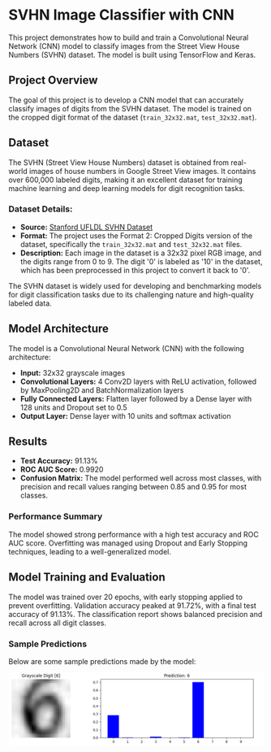 # SVHN Image Classifier with CNN

This project demonstrates how to build and train a Convolutional Neural Network (CNN) model to classify images from the Street View House Numbers (SVHN) dataset. The model is built using TensorFlow and Keras.

## Project Overview

The goal of this project is to develop a CNN model that can accurately classify images of digits from the SVHN dataset. The model is trained on the cropped digit format of the dataset (`train_32x32.mat`, `test_32x32.mat`).

## Dataset

The SVHN (Street View House Numbers) dataset is obtained from real-world images of house numbers in Google Street View images. It contains over 600,000 labeled digits, making it an excellent dataset for training machine learning and deep learning models for digit recognition tasks.

### Dataset Details:

- **Source:** [Stanford UFLDL SVHN Dataset](http://ufldl.stanford.edu/housenumbers/)
- **Format:** The project uses the Format 2: Cropped Digits version of the dataset, specifically the `train_32x32.mat` and `test_32x32.mat` files.
- **Description:** Each image in the dataset is a 32x32 pixel RGB image, and the digits range from 0 to 9. The digit '0' is labeled as '10' in the dataset, which has been preprocessed in this project to convert it back to '0'.

The SVHN dataset is widely used for developing and benchmarking models for digit classification tasks due to its challenging nature and high-quality labeled data.

## Model Architecture

The model is a Convolutional Neural Network (CNN) with the following architecture:

- **Input:** 32x32 grayscale images
- **Convolutional Layers:** 4 Conv2D layers with ReLU activation, followed by MaxPooling2D and BatchNormalization layers
- **Fully Connected Layers:** Flatten layer followed by a Dense layer with 128 units and Dropout set to 0.5
- **Output Layer:** Dense layer with 10 units and softmax activation

## Results

- **Test Accuracy:** 91.13%
- **ROC AUC Score:** 0.9920
- **Confusion Matrix:** The model performed well across most classes, with precision and recall values ranging between 0.85 and 0.95 for most classes.

### Performance Summary

The model showed strong performance with a high test accuracy and ROC AUC score. Overfitting was managed using Dropout and Early Stopping techniques, leading to a well-generalized model.

## Model Training and Evaluation

The model was trained over 20 epochs, with early stopping applied to prevent overfitting. Validation accuracy peaked at 91.72%, with a final test accuracy of 91.13%. The classification report shows balanced precision and recall across all digit classes.

### Sample Predictions

Below are some sample predictions made by the model:

![Sample Prediction](sample_prediction.png)
